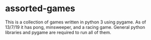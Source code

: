 # assorted-games
This is a collection of games written in python 3 using pygame.
As of 13/7/19 it has pong, minsweeper, and a racing game.
General python libraries and pygame are required to run all of them.
